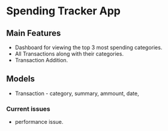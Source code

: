 # Spending Tracker App


## Main Features
* Dashboard for viewing the top 3 most spending categories.
* All Transactions along with their categories.
* Transaction Addition.


## Models
* Transaction - category, summary, ammount, date,


### Current issues

* performance issue.


